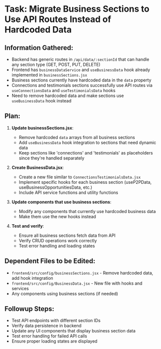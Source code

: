 # Task: Migrate Business Sections to Use API Routes Instead of Hardcoded Data

## Information Gathered:
- Backend has generic routes in `/api/data/:sectionId` that can handle any section type (GET, POST, PUT, DELETE)
- Frontend has `businessDataService` and `useBusinessData` hook already implemented in `businessSections.jsx`
- Business sections currently have hardcoded data in the `data` property
- Connections and testimonials sections successfully use API routes via `useConnectionsData` and `useTestimonialsData` hooks
- Need to remove hardcoded data and make sections use `useBusinessData` hook instead

## Plan:
1. **Update businessSections.jsx**:
   - Remove hardcoded `data` arrays from all business sections
   - Add `useBusinessData` hook integration to sections that need dynamic data
   - Keep sections like 'connections' and 'testimonials' as placeholders since they're handled separately

2. **Create BusinessData.jsx**:
   - Create a new file similar to `ConnectionsTestimonialsData.jsx`
   - Implement specific hooks for each business section (useP2PData, useBusinessOpportunitiesData, etc.)
   - Include API service functions and utility functions

3. **Update components that use business sections**:
   - Modify any components that currently use hardcoded business data
   - Make them use the new hooks instead

4. **Test and verify**:
   - Ensure all business sections fetch data from API
   - Verify CRUD operations work correctly
   - Test error handling and loading states

## Dependent Files to be Edited:
- `frontend/src/config/businessSections.jsx` - Remove hardcoded data, add hook integration
- `frontend/src/config/BusinessData.jsx` - New file with hooks and services
- Any components using business sections (if needed)

## Followup Steps:
- Test API endpoints with different section IDs
- Verify data persistence in backend
- Update any UI components that display business section data
- Test error handling for failed API calls
- Ensure proper loading states are displayed

